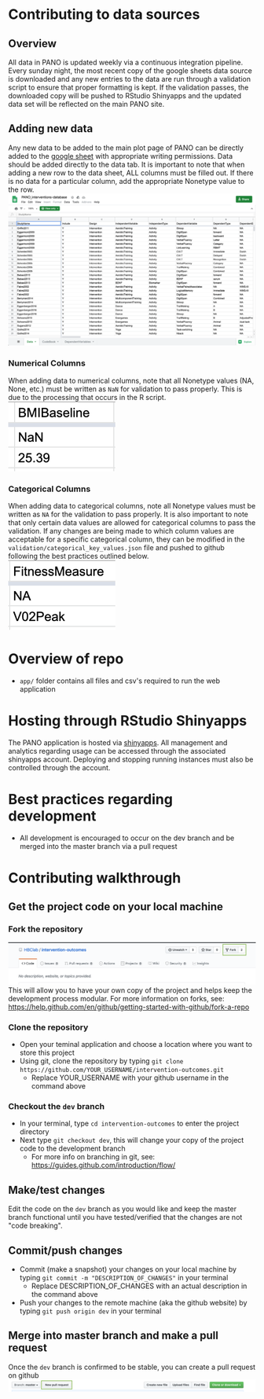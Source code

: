 # Contributing to data sources
## Overview
All data in PANO is updated weekly via a continuous integration pipeline. Every sunday night, the most recent copy of the google sheets data source is downloaded and any new entries to the data are run through a validation script to ensure that proper formatting is kept. If the validation passes, the downloaded copy will be pushed to RStudio Shinyapps and the updated data set will be reflected on the main PANO site.
## Adding new data
Any new data to be added to the main plot page of PANO can be directly added to the [google sheet](https://docs.google.com/spreadsheets/d/1nWcS0UrfvnPupAwb4uvaMeY7CqmFqIu09F3I9k4ND3s/edit#gid=0) with appropriate writing permissions.
Data should be added directly to the data tab. It is important to note that when adding a new row to the data sheet, ALL columns must be filled out. If there is no data for a particular column, add the appropriate Nonetype value to the row. ![](examples/data-source.png)

### Numerical Columns
When adding data to numerical columns, note that all Nonetype values (NA, None, etc.) must be written as `NaN` for validation to pass properly. This is due to the processing that occurs in the R script. ![](examples/num-col.png)
### Categorical Columns
When adding data to categorical columns, note all Nonetype values must be written as `NA` for the validation to pass properly. It is also important to note that only certain data values are allowed for categorical columns to pass the validation. If any changes are being made to which column values are acceptable for a specific categorical column, they can be modified in the `validation/categorical_key_values.json` file and pushed to github following the best practices outlined below.![](examples/cat-col.png)

# Overview of repo
- `app/` folder contains all files and csv's required to run the web application

# Hosting through RStudio Shinyapps
The PANO application is hosted via [shinyapps](http://shinyapps.io/). All management and analytics regarding usage can be accessed through the associated shinyapps account. Deploying and stopping running instances must also be controlled through the account.

# Best practices regarding development
- All development is encouraged to occur on the dev branch and be merged into the master branch via a pull request


# Contributing walkthrough

## Get the project code on your local machine

### Fork the repository
![](examples/fork.png)
This will allow you to have your own copy of the project and helps keep the development process modular. For more information on forks, see: https://help.github.com/en/github/getting-started-with-github/fork-a-repo

### Clone the repository
- Open your teminal application and choose a location where you want to store this project
- Using git, clone the repository by typing `git clone https://github.com/YOUR_USERNAME/intervention-outcomes.git`
    - Replace YOUR_USERNAME with your github username in the command above
### Checkout the `dev` branch
- In your terminal, type `cd intervention-outcomes` to enter the project directory
- Next type `git checkout dev`, this will change your copy of the project code to the development branch
    - For more info on branching in git, see: https://guides.github.com/introduction/flow/

## Make/test changes
Edit the code on the `dev` branch as you would like and keep the master branch functional until you have tested/verified that the changes are not "code breaking".

## Commit/push changes
- Commit (make a snapshot) your changes on your local machine by typing `git commit -m "DESCRIPTION_OF_CHANGES"` in your terminal
    - Replace DESCRIPTION_OF_CHANGES with an actual description in the command above
- Push your changes to the remote machine (aka the github website) by typing `git push origin dev` in your terminal

## Merge into master branch and make a pull request
Once the `dev` branch is confirmed to be stable, you can create a pull request on github ![](examples/pr.png)
